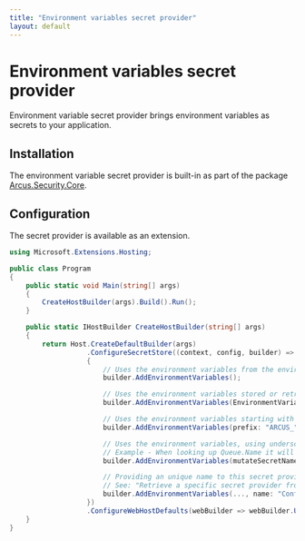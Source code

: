 ```yaml
---
title: "Environment variables secret provider"
layout: default
---
```


# Environment variables secret provider
Environment variable secret provider brings environment variables as secrets to your application.

## Installation
The environment variable secret provider is built-in as part of the package [Arcus.Security.Core](https://www.nuget.org/packages/Arcus.Security.Core).

## Configuration
The secret provider is available as an extension.

```csharp
using Microsoft.Extensions.Hosting;

public class Program
{
    public static void Main(string[] args)
    {
        CreateHostBuilder(args).Build().Run();
    }

    public static IHostBuilder CreateHostBuilder(string[] args)
    {    
        return Host.CreateDefaultBuilder(args)
                   .ConfigureSecretStore((context, config, builder) =>
                   {
                       // Uses the environment variables from the environment block associated with the current process.
                       builder.AddEnvironmentVariables();

                       // Uses the environment variables stored or retrieved from the HKEY_LOCAL_MACHINE\System\CurrentControlSet\Control\Session Manager\Environment key in the Windows operating system registry.
                       builder.AddEnvironmentVariables(EnvironmentVariableTarget.Machine);

                       // Uses the environment variables starting with 'ARCUS_' from the environment block associated with the current process.
                       builder.AddEnvironmentVariables(prefix: "ARCUS_");

                       // Uses the environment variables, using underscores and capitals for secret name structure.
                       // Example - When looking up Queue.Name it will be changed to ARCUS_QUEUE_NAME.
                       builder.AddEnvironmentVariables(mutateSecretName: name => $"ARCUS_{name.Replace(".", "_").ToUpper()}");

                       // Providing an unique name to this secret provider so it can be looked up later.
                       // See: "Retrieve a specific secret provider from the secret store"
                       builder.AddEnvironmentVariables(..., name: "Configuration");
                   })
                   .ConfigureWebHostDefaults(webBuilder => webBuilder.UseStartup<Startup>());
    }
}
```
